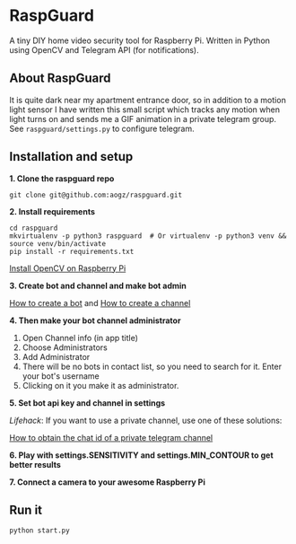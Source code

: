 # RaspGuard
A tiny DIY home video security tool for Raspberry Pi. Written in Python using OpenCV and Telegram API (for notifications). 

## About RaspGuard
It is quite dark near my apartment entrance door, so in addition to a motion light sensor I have written this small script which tracks 
any motion when light turns on and sends me a GIF animation in a private telegram group. See `raspguard/settings.py` to configure telegram.


## Installation and setup

**1. Clone the raspguard repo**
```
git clone git@github.com:aogz/raspguard.git
```

**2. Install requirements**
```
cd raspguard
mkvirtualenv -p python3 raspguard  # Or virtualenv -p python3 venv && source venv/bin/activate
pip install -r requirements.txt
```

[Install OpenCV on Raspberry Pi](https://www.pyimagesearch.com/2018/09/26/install-opencv-4-on-your-raspberry-pi/)

**3. Create bot and channel and make bot admin**

[How to create a bot](https://core.telegram.org/bots#3-how-do-i-create-a-bot) and [How to create a channel](https://telegram.org/faq_channels#q-what-39s-a-channel)

**4. Then make your bot channel administrator**
1. Open Channel info (in app title)
2. Choose Administrators
3. Add Administrator
4. There will be no bots in contact list, so you need to search for it. Enter your bot's username
5. Clicking on it you make it as administrator.

**5. Set bot api key and channel in settings**

_Lifehack_: If you want to use a private channel, use one of these solutions:

[How to obtain the chat id of a private telegram channel](https://stackoverflow.com/questions/33858927/how-to-obtain-the-chat-id-of-a-private-telegram-channel)

**6. Play with settings.SENSITIVITY and settings.MIN_CONTOUR to get better results**

**7. Connect a camera to your awesome Raspberry Pi**

## Run it
```
python start.py
```
